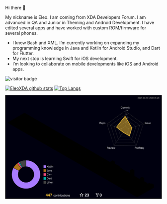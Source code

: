 Hi there 👋


My nickname is Eleo. I am coming from XDA Developers Forum. I am advanced in QA and Junior in Theming and Android Development. I have edited several apps and have worked with custom ROM/firmware for several phones. 

- I know Bash and XML. I’m currently working on expanding my programming knowledge in Java and Kotlin for Android Studio, and Dart for Flutter.
- My next stop is learning Swift for iOS development.
- I’m looking to collaborate on mobile developments like iOS and Android apps.

![visitor badge](https://visitor-badge.glitch.me/badge?page_id=EleoXDA.visitor-badge&left_text=My%20Page%20Visitors&left_color=green&right_color=red)

[![EleoXDA github stats](https://github-readme-stats.vercel.app/api?username=EleoXDA&count_private=true&show_icons=true&theme=dark&hide_rank=false)](https://github.com/anuraghazra/github-readme-stats)  [![Top Langs](https://github-readme-stats.vercel.app/api/top-langs/?username=EleoXDA&layout=compact)](https://github.com/anuraghazra/github-readme-stats)

![](./profile-3d-contrib/profile-night-rainbow.svg)
